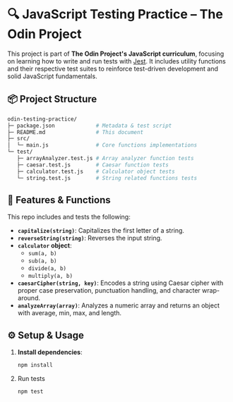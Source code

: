 # 🔍 JavaScript Testing Practice – The Odin Project

This project is part of **The Odin Project's JavaScript curriculum**, focusing on learning how to write and run tests with [Jest](https://jestjs.io/). It includes utility functions and their respective test suites to reinforce test-driven development and solid JavaScript fundamentals.

## 📦 Project Structure

```bash
odin-testing-practice/
├─ package.json             # Metadata & test script
├─ README.md                # This document
├─ src/
│  └─ main.js               # Core functions implementations
└─ test/
   ├─ arrayAnalyzer.test.js # Array analyzer function tests
   ├─ caesar.test.js        # Caesar function tests
   ├─ calculator.test.js    # Calculator object tests
   └─ string.test.js        # String related functions tests
```

## 🧪 Features & Functions

This repo includes and tests the following:

- **`capitalize(string)`**: Capitalizes the first letter of a string.
- **`reverseString(string)`**: Reverses the input string.
- **`calculator` object**:
  - `sum(a, b)`
  - `sub(a, b)`
  - `divide(a, b)`
  - `multiply(a, b)`
- **`caesarCipher(string, key)`**: Encodes a string using Caesar cipher with proper case preservation, punctuation handling, and character wrap-around.
- **`analyzeArray(array)`**: Analyzes a numeric array and returns an object with average, min, max, and length.

## ⚙️ Setup & Usage

1. **Install dependencies**:
   ```bash
   npm install

2. Run tests

   ```bash
   npm test
    ```
